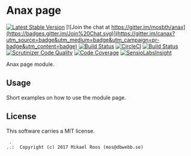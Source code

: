 Anax page
==================================

[![Latest Stable Version](https://poser.pugx.org/anax/page/v/stable)](https://packagist.org/packages/anax/page)
[![Join the chat at https://gitter.im/mosbth/anax](https://badges.gitter.im/Join%20Chat.svg)](https://gitter.im/canax?utm_source=badge&utm_medium=badge&utm_campaign=pr-badge&utm_content=badge)
[![Build Status](https://travis-ci.org/canax/page.svg?branch=master)](https://travis-ci.org/canax/page)
[![CircleCI](https://circleci.com/gh/canax/page.svg?style=svg)](https://circleci.com/gh/canax/page)
[![Build Status](https://scrutinizer-ci.com/g/canax/page/badges/build.png?b=master)](https://scrutinizer-ci.com/g/canax/page/build-status/master)
[![Scrutinizer Code Quality](https://scrutinizer-ci.com/g/canax/page/badges/quality-score.png?b=master)](https://scrutinizer-ci.com/g/canax/page/?branch=master)
[![Code Coverage](https://scrutinizer-ci.com/g/canax/page/badges/coverage.png?b=master)](https://scrutinizer-ci.com/g/canax/page/?branch=master)
[![SensioLabsInsight](https://insight.sensiolabs.com/projects/067df5c1-e2f6-4f2e-b479-79cfe511ae7c/mini.png)](https://insight.sensiolabs.com/projects/067df5c1-e2f6-4f2e-b479-79cfe511ae7c)

Anax page module.



Usage
------------------

Short examples on how to use the module page.



License
------------------

This software carries a MIT license.



```
 .  
..:  Copyright (c) 2017 Mikael Roos (mos@dbwebb.se)
```
